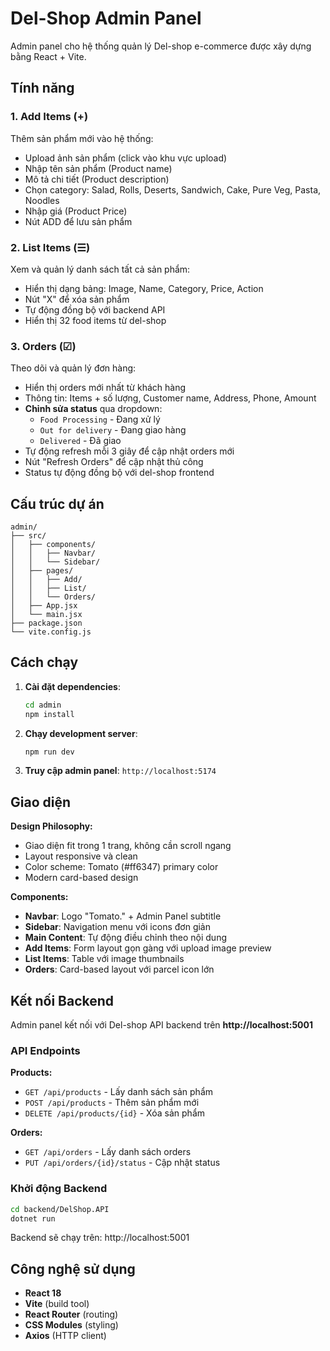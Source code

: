 # Del-Shop Admin Panel

Admin panel cho hệ thống quản lý Del-shop e-commerce được xây dựng bằng React + Vite.

## Tính năng

### 1. **Add Items** (+)
Thêm sản phẩm mới vào hệ thống:
- Upload ảnh sản phẩm (click vào khu vực upload)
- Nhập tên sản phẩm (Product name)
- Mô tả chi tiết (Product description)
- Chọn category: Salad, Rolls, Deserts, Sandwich, Cake, Pure Veg, Pasta, Noodles
- Nhập giá (Product Price)
- Nút ADD để lưu sản phẩm

### 2. **List Items** (☰)
Xem và quản lý danh sách tất cả sản phẩm:
- Hiển thị dạng bảng: Image, Name, Category, Price, Action
- Nút "X" để xóa sản phẩm
- Tự động đồng bộ với backend API
- Hiển thị 32 food items từ del-shop

### 3. **Orders** (☑)
Theo dõi và quản lý đơn hàng:
- Hiển thị orders mới nhất từ khách hàng
- Thông tin: Items + số lượng, Customer name, Address, Phone, Amount
- **Chỉnh sửa status** qua dropdown:
  - `Food Processing` - Đang xử lý
  - `Out for delivery` - Đang giao hàng
  - `Delivered` - Đã giao
- Tự động refresh mỗi 3 giây để cập nhật orders mới
- Nút "Refresh Orders" để cập nhật thủ công
- Status tự động đồng bộ với del-shop frontend

## Cấu trúc dự án

```
admin/
├── src/
│   ├── components/
│   │   ├── Navbar/
│   │   └── Sidebar/
│   ├── pages/
│   │   ├── Add/
│   │   ├── List/
│   │   └── Orders/
│   ├── App.jsx
│   └── main.jsx
├── package.json
└── vite.config.js
```

## Cách chạy

1. **Cài đặt dependencies**:
   ```bash
   cd admin
   npm install
   ```

2. **Chạy development server**:
   ```bash
   npm run dev
   ```

3. **Truy cập admin panel**: `http://localhost:5174`

## Giao diện

**Design Philosophy:**
- Giao diện fit trong 1 trang, không cần scroll ngang
- Layout responsive và clean
- Color scheme: Tomato (#ff6347) primary color
- Modern card-based design

**Components:**
- **Navbar**: Logo "Tomato." + Admin Panel subtitle
- **Sidebar**: Navigation menu với icons đơn giản
- **Main Content**: Tự động điều chỉnh theo nội dung
- **Add Items**: Form layout gọn gàng với upload image preview
- **List Items**: Table với image thumbnails
- **Orders**: Card-based layout với parcel icon lớn

## Kết nối Backend

Admin panel kết nối với Del-shop API backend trên **http://localhost:5001**

### API Endpoints

**Products:**
- `GET /api/products` - Lấy danh sách sản phẩm
- `POST /api/products` - Thêm sản phẩm mới
- `DELETE /api/products/{id}` - Xóa sản phẩm

**Orders:**
- `GET /api/orders` - Lấy danh sách orders
- `PUT /api/orders/{id}/status` - Cập nhật status

### Khởi động Backend
```bash
cd backend/DelShop.API
dotnet run
```

Backend sẽ chạy trên: http://localhost:5001

## Công nghệ sử dụng

- **React 18**
- **Vite** (build tool)
- **React Router** (routing)
- **CSS Modules** (styling)
- **Axios** (HTTP client)
